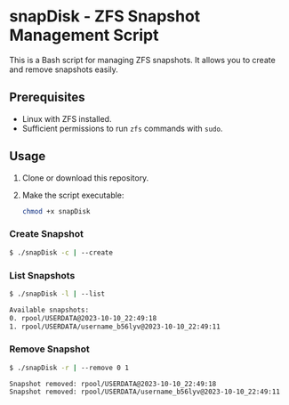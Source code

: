 # snapDisk - ZFS Snapshot Management Script

This is a Bash script for managing ZFS snapshots. It allows you to create and remove snapshots easily.

## Prerequisites

- Linux with ZFS installed.
- Sufficient permissions to run `zfs` commands with `sudo`.

## Usage

1. Clone or download this repository.

2. Make the script executable:

   ```bash
   chmod +x snapDisk
   ```

### Create Snapshot

```sh
$ ./snapDisk -c | --create
```

### List Snapshots

```sh
$ ./snapDisk -l | --list

Available snapshots:
0. rpool/USERDATA@2023-10-10_22:49:18
1. rpool/USERDATA/username_b56lyv@2023-10-10_22:49:11
```

### Remove Snapshot

```sh
$ ./snapDisk -r | --remove 0 1

Snapshot removed: rpool/USERDATA@2023-10-10_22:49:18
Snapshot removed: rpool/USERDATA/username_b56lyv@2023-10-10_22:49:11
```
